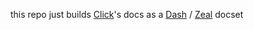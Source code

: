 this repo just builds [Click](http://click.pocoo.org/)'s docs as a [Dash](https://kapeli.com/dash) / [Zeal](https://zealdocs.org/) docset
